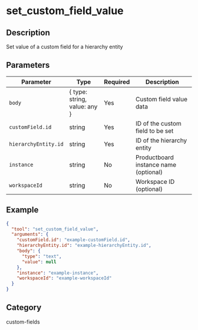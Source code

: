 # set_custom_field_value

## Description
Set value of a custom field for a hierarchy entity

## Parameters

| Parameter | Type | Required | Description |
|-----------|------|----------|-------------|
| `body` | { type: string, value: any } | Yes | Custom field value data |
| `customField.id` | string | Yes | ID of the custom field to be set |
| `hierarchyEntity.id` | string | Yes | ID of the hierarchy entity |
| `instance` | string | No | Productboard instance name (optional) |
| `workspaceId` | string | No | Workspace ID (optional) |

## Example

```json
{
  "tool": "set_custom_field_value",
  "arguments": {
    "customField.id": "example-customField.id",
    "hierarchyEntity.id": "example-hierarchyEntity.id",
    "body": {
      "type": "text",
      "value": null
    },
    "instance": "example-instance",
    "workspaceId": "example-workspaceId"
  }
}
```

## Category
custom-fields

